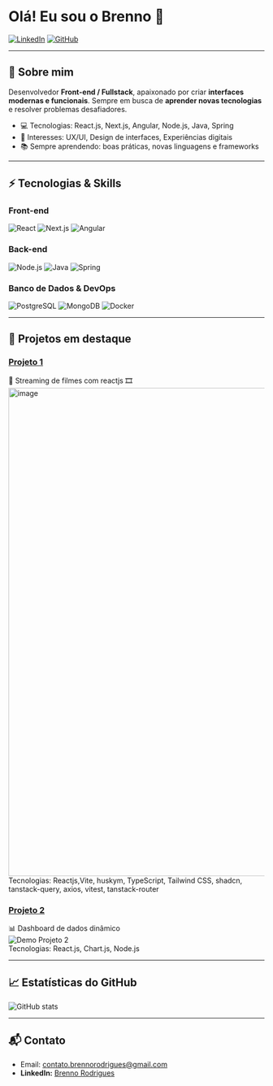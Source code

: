 # Olá! Eu sou o Brenno 👋

[![LinkedIn](https://img.shields.io/badge/LinkedIn-Brenno-blue?style=for-the-badge&logo=linkedin)](https://www.linkedin.com/in/seulinkedin)
[![GitHub](https://img.shields.io/badge/GitHub-Brenno-black?style=for-the-badge&logo=github)](https://github.com/seuusuario)

---

## 🌟 Sobre mim
Desenvolvedor **Front-end / Fullstack**, apaixonado por criar **interfaces modernas e funcionais**. Sempre em busca de **aprender novas tecnologias** e resolver problemas desafiadores.

- 💻 Tecnologias: React.js, Next.js, Angular, Node.js, Java, Spring  
- 🎨 Interesses: UX/UI, Design de interfaces, Experiências digitais  
- 📚 Sempre aprendendo: boas práticas, novas linguagens e frameworks  

---

## ⚡ Tecnologias & Skills

### Front-end
![React](https://img.shields.io/badge/React-61DAFB?style=for-the-badge&logo=react&logoColor=black)
![Next.js](https://img.shields.io/badge/Next.js-000000?style=for-the-badge&logo=next.js&logoColor=white)
![Angular](https://img.shields.io/badge/Angular-DD0031?style=for-the-badge&logo=angular&logoColor=white)

### Back-end
![Node.js](https://img.shields.io/badge/Node.js-339933?style=for-the-badge&logo=node.js&logoColor=white)
![Java](https://img.shields.io/badge/Java-007396?style=for-the-badge&logo=java&logoColor=white)
![Spring](https://img.shields.io/badge/Spring-6DB33F?style=for-the-badge&logo=spring&logoColor=white)

### Banco de Dados & DevOps
![PostgreSQL](https://img.shields.io/badge/PostgreSQL-316192?style=for-the-badge&logo=postgresql&logoColor=white)
![MongoDB](https://img.shields.io/badge/MongoDB-47A248?style=for-the-badge&logo=mongodb&logoColor=white)
![Docker](https://img.shields.io/badge/Docker-2496ED?style=for-the-badge&logo=docker&logoColor=white)

---

## 📂 Projetos em destaque

### [Projeto 1](https://github.com/seuusuario/projeto1)  
🚀 Streaming de filmes com reactjs 🎞
<img width="1919" height="961" alt="image" src="https://github.com/user-attachments/assets/d97ac83e-44c0-4846-97cc-d6a44ac391b1" />
Tecnologias: Reactjs,Vite, huskym, TypeScript, Tailwind CSS, shadcn, tanstack-query, axios, vitest, tanstack-router

### [Projeto 2](https://github.com/seuusuario/projeto2)  
📊 Dashboard de dados dinâmico  
![Demo Projeto 2](https://media.giphy.com/media/xT0xeJpnrWC4XWblEk/giphy.gif)  
Tecnologias: React.js, Chart.js, Node.js

---

## 📈 Estatísticas do GitHub
![GitHub stats](https://github-readme-stats.vercel.app/api?username=seuusuario&show_icons=true&theme=radical)

---

## 📬 Contato
- Email: contato.brennorodrigues@gmail.com
- **LinkedIn:** [Brenno Rodrigues](https://www.linkedin.com/in/brennorodriguesassis/)
